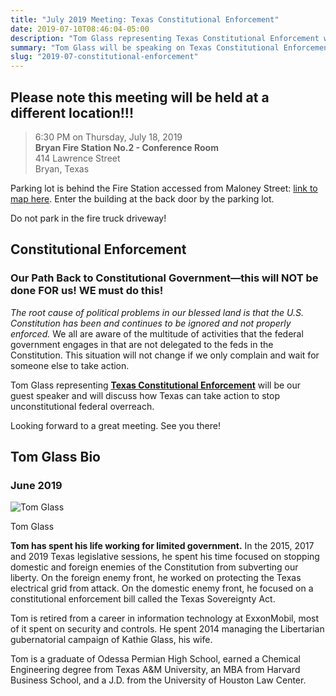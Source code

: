 ```yaml
---
title: "July 2019 Meeting: Texas Constitutional Enforcement"
date: 2019-07-10T08:46:04-05:00
description: "Tom Glass representing Texas Constitutional Enforcement will be our speaker July 18, 2019. NOTE LOCATION CHANGE: Bryan Fire Station No.2 - Conference Room, 414 Lawrence Street, Bryan"
summary: "Tom Glass will be speaking on Texas Constitutional Enforcement at our July meeting, Thu. July 18, 2019. NOTE LOCATION CHANGE: Bryan Fire Station No.2 - Conference Room, 414 Lawrence Street, Bryan."
slug: "2019-07-constitutional-enforcement"
---
```


## Please note this meeting will be held at a different location!!!
> 6:30 PM on Thursday, July 18, 2019  
> **Bryan Fire Station No.2 - Conference Room**  
> 414 Lawrence Street  
> Bryan, Texas 

Parking lot is behind the Fire Station accessed from Maloney Street: [link to map here](https://www.google.com/maps/place/Bryan+Fire+Department+Station+2/@30.6462381,-96.3607735,17z/data=!3m1!4b1!4m5!3m4!1s0x864683d0d301d163:0x1a1f4b15b09a9f65!8m2!3d30.6462335!4d-96.3585795).  Enter the building at the back door by the parking lot.  

Do not park in the fire truck driveway!  

## Constitutional Enforcement

### Our Path Back to Constitutional Government—this will NOT be done FOR us! WE must do this!

*The root cause of political problems in our blessed land is that the U.S. Constitution has been and continues to be ignored and not properly enforced.*  We all are aware of the multitude of activities that the federal government engages in that are not delegated to the feds in the Constitution. This situation will not change if we only complain and wait for someone else to take action.  

Tom Glass representing **[Texas Constitutional Enforcement](https://www.txce.org/)** will be our guest speaker and will discuss how Texas can take action to stop unconstitutional federal overreach.   

Looking forward to a great meeting. See you there!  

## Tom Glass Bio

### June 2019 

<div class="align-right">
<img src="/img/tom-glass.jpg" alt="Tom Glass">  
<p>Tom Glass</p>
</div>

**Tom has spent his life working for limited government.** In the 2015, 2017 and 2019 Texas legislative sessions, he spent his time focused on stopping domestic and foreign enemies of the Constitution from subverting our liberty. On the foreign enemy front, he worked on protecting the Texas electrical grid from attack. On the domestic enemy front, he focused on a constitutional enforcement bill called the Texas Sovereignty Act.  

Tom is retired from a career in information technology at ExxonMobil, most of it spent on security and controls. He spent 2014 managing the Libertarian gubernatorial campaign of Kathie Glass, his wife.  

Tom is a graduate of Odessa Permian High School, earned a Chemical Engineering degree from Texas A&amp;M University, an MBA from Harvard Business School, and a J.D. from the University of Houston Law Center.


